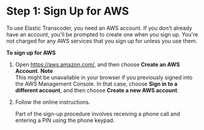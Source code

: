 # Step 1: Sign Up for AWS<a name="gs-1-sign-up"></a>

To use Elastic Transcoder, you need an AWS account\. If you don't already have an account, you'll be prompted to create one when you sign up\. You're not charged for any AWS services that you sign up for unless you use them\.<a name="gs-1-sign-up-procedure"></a>

**To sign up for AWS**

1. Open [https://aws\.amazon\.com/](https://aws.amazon.com/), and then choose **Create an AWS Account**\.
**Note**  
This might be unavailable in your browser if you previously signed into the AWS Management Console\. In that case, choose **Sign in to a different account**, and then choose **Create a new AWS account**\.

1. Follow the online instructions\.

   Part of the sign\-up procedure involves receiving a phone call and entering a PIN using the phone keypad\.